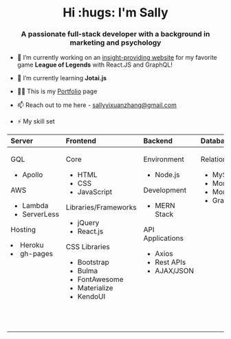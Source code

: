 
<h1 align="center">Hi :hugs: I'm Sally</h1>
<h3 align="center">A passionate full-stack developer with a background in marketing and psychology</h3>

- 🔭 I’m currently working on an [insight-providing website](https://github.com/banbanleelee/carry) for my favorite game **League of Legends** with React.JS and GraphQL! 

- 🌱 I’m currently learning **Jotai.js**

- 👨‍💻 This is my [Portfolio](https://banbanleelee.github.io/ReactPortfolio/) page

- 📫 Reach out to me here - sallyyixuanzhang@gmail.com

- ⚡ My skill set

<table>
<thead>
<tr ALIGN="LEFT">
<th>Server</th>
<th>Frontend</th>
<th>Backend</th>
<th>Databases</th>
<th>Miscellaneous</th>
</tr>
</thead>
<tbody>
<tr VALIGN="TOP">
<td><p>GQL</p><ul><li>Apollo</li></ul><p>AWS</p><ul><li>Lambda</li><li>ServerLess</li></ul><p>Hosting</p><li>Heroku</li><li>gh-pages</li></td>
<td><p>Core</p><ul><li>HTML</li><li>CSS</li><li>JavaScript</li></ul><p>Libraries/Frameworks</p><ul><li>jQuery</li><li>React.js</li></ul><p>CSS Libraries</p><ul><li>Bootstrap</li><li>Bulma</li><li>FontAwesome</li><li>Materialize</li><li>KendoUI</li></ul></td>
<td><p>Environment</p><ul><li>Node.js</li></ul><p>Development</p><ul><li>MERN Stack</li></ul><p>API Applications</p><ul><li>Axios</li><li>Rest APIs</li><li>AJAX/JSON</li></ul></td>
<td><p>Relational</p><ul><li>MySQL</li><li>MongoDB</li><li>Mongoose</li><li>GraphQL</li></ul></td>
<td><p>Process Management</p><ul><li>Agile Methodology</li></ul><p>Source Control</p><ul><li>Git, Shell Scripting</li></ul><p>IDEs</p><ul><li>Visual Studio Code</li></ul><p>Graphics</p><ul><li>Adobe Photoshop</li><li>Canva</li></ul></td>
</tr>
</tbody>
</table>
